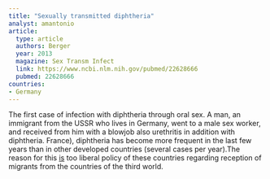 ```yaml
---
title: "Sexually transmitted diphtheria"
analyst: amantonio
article:
  type: article
  authors: Berger
  year: 2013
  magazine: Sex Transm Infect
  link: https://www.ncbi.nlm.nih.gov/pubmed/22628666
  pubmed: 22628666
countries:
- Germany
---
```


The first case of infection with diphtheria through oral sex. A man, an immigrant from the USSR who lives in Germany, went to a male sex worker, and received from him with a blowjob also urethritis in addition with diphtheria. France), diphtheria has become more frequent in the last few years than in other developed countries (several cases per year).The reason for this [is](http://outbreaknewstoday.com/europe-reporting-imported-cutaneous-diphtheria-in-refugees-10571/) too liberal policy of these countries regarding reception of migrants from the countries of the third world.
